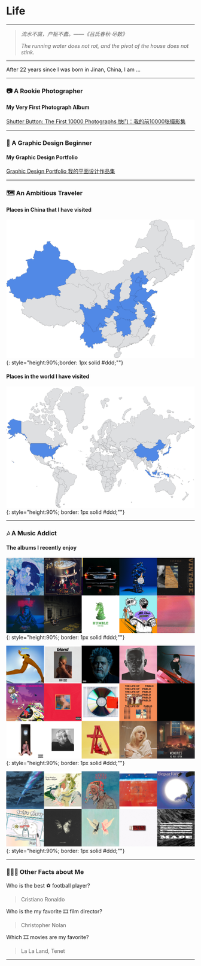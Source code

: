 # Life

---

> *流水不腐，户枢不蠹。——《吕氏春秋·尽数》*
> 
> *The running water does not rot, and the pivot of the house does not stink.*

---

After 22 years since I was born in Jinan, China, I am …

---

### 📷 A Rookie Photographer

#### My Very First Photograph Album

[Shutter Button: The First 10000 Photographs 快门：我的前10000张摄影集](Life/10000Photos.md)

<!-- > May 28, 2022 -->

---

### 📐 A Graphic Design Beginner

#### My Graphic Design Portfolio

[Graphic Design Portfolio 我的平面设计作品集](Life/GraphicDesign.md)

---

### 🗺 An Ambitious Traveler

#### Places in China that I have visited

![China](img/Life/china.png){: style="height:90%;border: 1px solid #ddd;""}

#### Places in the world I have visited

![World](img/Life/world.png){: style="height:90%; border: 1px solid #ddd;""}


<!-- I enjoy 📷 photography, 🗺 traveling, 🎧 various genres of music, 🥏 ultimate frisbee and so much more. -->

---


### 🎶 A Music Addict

#### The albums I recently enjoy

![C](img/Life/music/c.png){: style="height:90%; border: 1px solid #ddd;""}

![E](img/Life/music/e.png){: style="height:90%; border: 1px solid #ddd;""}

![JK](img/Life/music/jk.png){: style="height:90%; border: 1px solid #ddd;""}

<!-- What 🎶 music do I listen to?

> Chinese Hip-Hop, Pop Hip-Hop, Jazz Hip-Hop, R&B, K-Pop

Who is the best 🎤 Hip-Hop artist?

> Kanye West

Which one is the best 🎤 Hip-Hop album?

> The Life of Pablo - Kanye West

Who is the best 🎤 Chinese Hip-Hop artist?

> Wang Yitai 王以太

Which one is the best 🎤 Chinese Hip-Hop album?

> 演・说・家 - Wang Yitai

Who is the best 🎤 K-Pop artist?

> Kwon Ji-yong

Which one is the best K-Pop album?

> MADE - BIGBANG

Who is the best 🎺 jazz Hip-Pop artist?

> Nujabes -->

---

### 🧑🏼‍🚀 Other Facts about Me

Who is the best ⚽️ football player? 

> Cristiano Ronaldo

Who is the my favorite 🎞 film director?

> Christopher Nolan

Which 🎞 movies are my favorite?

> La La Land, Tenet

---

<!-- ## What's More

---

#### My Very First Photograph Album

[Shutter Button: The First 10000 Photographs 快门：我的前10000张摄影集](Life/10000Photos.md)

> May 28, 2022

---

#### My Graphic Design Portfolio

[Graphic Design Portfolio 我的平面设计作品集](Life/GraphicDesign.md)

> May 20, 2022

---

#### Mac apps that I use for productivity

[Mac Apps for Productivity](Life/MacApps.md)

> May 15, 2022

--- -->
